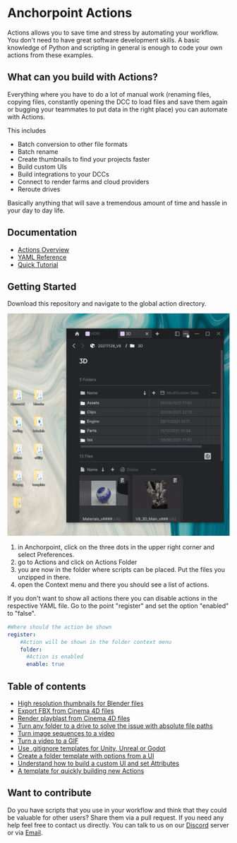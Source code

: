# Anchorpoint Actions
Actions allows you to save time and stress by automating your workflow. You don't need to have great software development skills. A basic knowledge of Python and scripting in general is enough to code your own actions from these examples. 

## What can you build with Actions?
Everything where you have to do a lot of manual work (renaming files, copying files, constantly opening the DCC to load files and save them again or bugging your teammates to put data in the right place) you can automate with Actions.

This includes
- Batch conversion to other file formats
- Batch rename
- Create thumbnails to find your projects faster
- Build custom UIs
- Build integrations to your DCCs
- Connect to render farms and cloud providers
- Reroute drives

Basically anything that will save a tremendous amount of time and hassle in your day to day life.

## Documentation
- [Actions Overview](https://docs.anchorpoint.app/Actions/Intro)
- [YAML Reference](https://docs.anchorpoint.app/API-Reference/YAML)
- [Quick Tutorial](https://docs.anchorpoint.app/Actions/Tutorials/Image-Conversion)


## Getting Started
Download this repository and navigate to the global action directory. 

![Action GIF](https://raw.githubusercontent.com/Anchorpoint-Software/ap-actions-data/main/gif/installActions.gif)

1. in Anchorpoint, click on the three dots in the upper right corner and select Preferences.
2. go to Actions and click on Actions Folder
3. you are now in the folder where scripts can be placed. Put the files you unzipped in there.
4. open the Context menu and there you should see a list of actions. 

If you don't want to show all actions there you can disable actions in the respective YAML file. 
Go to the point "register" and set the option "enabled" to "false".

```yaml
#Where should the action be shown
register:
    #Action will be shown in the folder context menu
    folder:
      #Action is enabled
      enable: true
```

## Table of contents
- [High resolution thumbnails for Blender files](/tree/main/blender)
- [Export FBX from Cinema 4D files](/tree/main/cinema4d)
- [Render playblast from Cinema 4D files](/tree/main/cinema4d)
- [Turn any folder to a drive to solve the issue with absolute file paths](/tree/main/drives)
- [Turn image sequences to a video](/tree/main/ffmpeg)
- [Turn a video to a GIF](/tree/main/ffmpeg)
- [Use .gitignore templates for Unity, Unreal or Godot](/tree/main/git/ignore%20files)
- [Create a folder template with options from a UI](/tree/main/template)
- [Understand how to build a custom UI and set Attributes](/tree/main/tutorials)
- [A template for quickly building new Actions](/tree/main/utility)


## Want to contribute
Do you have scripts that you use in your workflow and think that they could be valuable for other users? Share them via a pull request. If you need any help feel free to contact us directly.
You can talk to us on our [Discord](https://discord.com/invite/ZPyPzvx) server or via [Email](mailto:support@anchorpoint.app).



